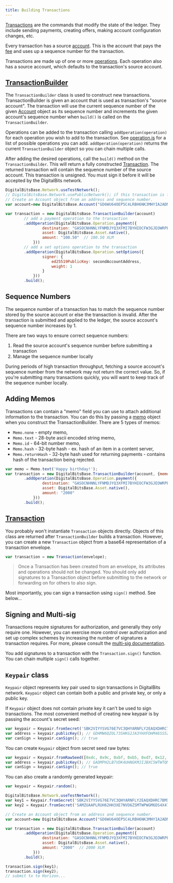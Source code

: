 ```yaml
---
title: Building Transactions
---
```


[Transactions](https://developer.digitalbits.io/learn/concepts/transactions.html) are the commands that modify the state of the ledger.
They include sending payments, creating offers, making account configuration changes, etc.

Every transaction has a source [account](https://developer.digitalbits.io/learn/concepts/accounts.html). This is the account
that pays the [fee](https://developer.digitalbits.io/learn/concepts/fees.html) and uses up a sequence number for the transaction.

Transactions are made up of one or more [operations](https://developer.digitalbits.io/learn/concepts/operations.html). Each operation also has a source account, which defaults to the transaction's source account.


## [TransactionBuilder](https://github.com/digitalbitsorg/js-digitalbits-base/blob/master/src/transaction_builder.js)

The `TransactionBuilder` class is used to construct new transactions. TransactionBuilder is given an account that is used as transaction's "source account".
The transaction will use the current sequence number of the given [Account](https://github.com/digitalbitsorg/js-digitalbits-base/blob/master/src/account.js) object as its sequence number and increments
the given account's sequence number when `build()` is called on the `TransactionBuilder`.

Operations can be added to the transaction calling `addOperation(operation)` for each operation you wish to add to the transaction.
See [operation.js](https://github.com/digitalbitsorg/js-digitalbits-base/blob/master/src/operation.js) for a list of possible operations you can add.
`addOperation(operation)` returns the current `TransactionBuilder` object so you can chain multiple calls.

After adding the desired operations, call the `build()` method on the `TransactionBuilder`.
This will return a fully constructed [Transaction](https://github.com/digitalbitsorg/js-digitalbits-base/blob/master/src/transaction.js).
The returned transaction will contain the sequence number of the source account. This transaction is unsigned. You must sign it before it will be accepted by the DigitalBits network.


```js
DigitalBitsBase.Network.useTestNetwork();
// DigitalBitsBase.Network.usePublicNetwork(); if this transaction is for the public network
// Create an Account object from an address and sequence number.
var account=new DigitalBitsBase.Account("GD6WU64OEP5C4LRBH6NK3MHYIA2ADN6K6II6EXPNVUR3ERBXT4AN4ACD","2319149195853854");

var transaction = new DigitalBitsBase.TransactionBuilder(account)
        // add a payment operation to the transaction
        .addOperation(DigitalBitsBase.Operation.payment({
                destination: "GASOCNHNNLYFNMDJYQ3XFMI7BYHIOCFW3GJEOWRPEGK2TDPGTG2E5EDW",
                asset: DigitalBitsBase.Asset.native(),
                amount: "100.50"  // 100.50 XLM
            }))
        // add a set options operation to the transaction
        .addOperation(DigitalBitsBase.Operation.setOptions({
                signer: {
                    ed25519PublicKey: secondAccountAddress,
                    weight: 1
                }
            }))
        .build();
```



## Sequence Numbers

The sequence number of a transaction has to match the sequence number stored by the source account or else the transaction is invalid.
After the transaction is submitted and applied to the ledger, the source account's sequence number increases by 1.

There are two ways to ensure correct sequence numbers:

1. Read the source account's sequence number before submitting a transaction
2. Manage the sequence number locally

During periods of high transaction throughput, fetching a source account's sequence number from the network may not return
the correct value.  So, if you're submitting many transactions quickly, you will want to keep track of the sequence number locally.

## Adding Memos
Transactions can contain a "memo" field you can use to attach additional information to the transaction. You can do this
by passing a [memo](https://github.com/digitalbitsorg/js-digitalbits-base/blob/master/src/memo.js) object when you construct the TransactionBuilder.
There are 5 types of memos:
* `Memo.none` - empty memo,
* `Memo.text` - 28-byte ascii encoded string memo,
* `Memo.id` - 64-bit number memo,
* `Memo.hash` - 32-byte hash - ex. hash of an item in a content server,
* `Memo.returnHash` - 32-byte hash used for returning payments - contains hash of the transaction being rejected.

```js
var memo = Memo.text('Happy birthday!');
var transaction = new DigitalBitsBase.TransactionBuilder(account, {memo:memo})
        .addOperation(DigitalBitsBase.Operation.payment({
                destination: "GASOCNHNNLYFNMDJYQ3XFMI7BYHIOCFW3GJEOWRPEGK2TDPGTG2E5EDW",
                asset: DigitalBitsBase.Asset.native(),
                amount: "2000"
            }))
        .build();
```


## [Transaction](https://github.com/digitalbitsorg/js-digitalbits-base/blob/master/src/transaction.js)

You probably won't instantiate `Transaction` objects directly. Objects of this class are returned after `TransactionBuilder`
builds a transaction. However, you can create a new `Transaction` object from a base64 representation of a transaction envelope.

```js
var transaction = new Transaction(envelope);
```

> Once a Transaction has been created from an envelope, its attributes and operations should not be changed. You should only add signatures to a Transaction object before submitting to the network or forwarding on for others to also sign.

Most importantly, you can sign a transaction using `sign()` method. See below...


## Signing and Multi-sig
Transactions require signatures for authorization, and generally they only require one.  However, you can exercise more
control over authorization and set up complex schemes by increasing the number of signatures a transaction requires.  For
more, please consult the [multi-sig documentation](https://developer.digitalbits.io/learn/concepts/multi-sig.html).

You add signatures to a transaction with the `Transaction.sign()` function. You can chain multiple `sign()` calls together.

## `Keypair` class

`Keypair` object represents key pair used to sign transactions in DigitalBits network. `Keypair` object can contain both a public and private key, or only a public key.

If `Keypair` object does not contain private key it can't be used to sign transactions. The most convenient method of creating new keypair is by passing the account's secret seed:

```js
var keypair = Keypair.fromSecret('SBK2VIYYSVG76E7VC3QHYARNFLY2EAQXDHRC7BMXBBGIFG74ARPRMNQM');
var address = keypair.publicKey(); // GDHMW6QZOL73SHKG2JA3YHXFDHM46SS5ZRWEYF5BCYHX2C5TVO6KZBYL
var canSign = keypair.canSign(); // true
```

You can create `Keypair` object from secret seed raw bytes:

```js
var keypair = Keypair.fromRawSeed([0xdc, 0x9c, 0xbf, 0xb5, 0xd7, 0x12, 0x83, 0x6a, 0xbf, 0x7d, 0x5d, 0xd8, 0xc4, 0xc4, 0x3e, 0x9d, 0xc7, 0x81, 0x85, 0xf1, 0x4b, 0x12, 0x0e, 0x9b, 0x59, 0x5d, 0x62, 0x65, 0x52, 0xa8, 0xcb, 0xcc]);
var address = keypair.publicKey(); // GADMPH2LB7VDK4UHNGKMJIJBXC5WTWTQMXYWSPVWPMNVVR4MGWLI2IXN
var canSign = keypair.canSign(); // true
```

You can also create a randomly generated keypair:
```js
var keypair = Keypair.random();
```


```js
DigitalBitsBase.Network.useTestNetwork();
var key1 = Keypair.fromSecret('SBK2VIYYSVG76E7VC3QHYARNFLY2EAQXDHRC7BMXBBGIFG74ARPRMNQM');
var key2 = Keypair.fromSecret('SAMZUAAPLRUH62HH3XE7NVD6ZSMTWPWGM6DS4X47HLVRHEBKP4U2H5E7');

// Create an Account object from an address and sequence number.
var account=new DigitalBitsBase.Account("GD6WU64OEP5C4LRBH6NK3MHYIA2ADN6K6II6EXPNVUR3ERBXT4AN4ACD","2319149195853854");

var transaction = new DigitalBitsBase.TransactionBuilder(account)
        .addOperation(DigitalBitsBase.Operation.payment({
                destination: "GASOCNHNNLYFNMDJYQ3XFMI7BYHIOCFW3GJEOWRPEGK2TDPGTG2E5EDW",
                asset: DigitalBitsBase.Asset.native(),
                amount: "2000"  // 2000 XLM
            }))
        .build();

transaction.sign(key1);
transaction.sign(key2);
// submit tx to Horizon...
```


